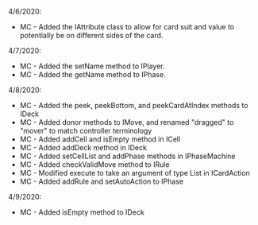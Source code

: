 4/6/2020:
* MC - Added the IAttribute class to allow for card suit and value to potentially be on different sides of the card.

4/7/2020:
* MC - Added the setName method to IPlayer.
* MC - Added the getName method to IPhase.

4/8/2020:
* MC - Added the peek, peekBottom, and peekCardAtIndex methods to IDeck
* MC - Added donor methods to IMove, and renamed "dragged" to "mover" to match controller terminology
* MC - Added addCell and isEmpty method in ICell
* MC - Added addDeck method in IDeck
* MC - Added setCellList and addPhase methods in IPhaseMachine
* MC - Added checkValidMove method to IRule
* MC - Modified execute to take an argument of type List<ICell> in ICardAction
* MC - Added addRule and setAutoAction to IPhase

4/9/2020:
* MC - Added isEmpty method to IDeck